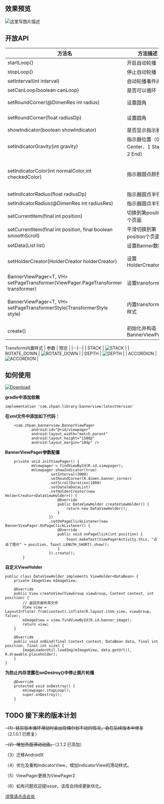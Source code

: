 

## 效果预览

![这里写图片描述](https://github.com/zhpanvip/BannerViewPager/blob/master/image/demo.gif)

## 开放API

| 方法名 | 方法描述 | 说明 |
|--|--|--|
| startLoop() |开启自动轮播  |  |
| stopLoop() | 停止自动轮播 |  |
| setInterval(int interval) | 自动轮播事件间隔 |单位毫秒，默认值3000  |
| setCanLoop(boolean canLoop) | 是否可以循环 |  默认值true|
| setRoundCorner(@DimenRes int radius) | 设置圆角 |默认无圆角 需要SDK_INT>=LOLLIPOP(21)  |
| setRoundCorner(float radiusDp) | 设置圆角 | 单位dp,默认无圆角 需要SDK_INT>=LOLLIPOP(21)|
| showIndicator(boolean showIndicator) |  是否显示指示器|默认值true  |
| setIndicatorGravity(int gravity) | 指示器位置（0 Center、1 Start、2 End） |默认值0 Center |
| setIndicatorColor(int normalColor,int checkedColor) | 指示器圆点颜色 |normalColor：未选中时颜色默认"#000000"， checkedColor：选中时颜色 默认"#FFFFFF" |
| setIndicatorRadius(float radiusDp) | 指示器圆点半径 | 单位dp 默认值4dp|
| setIndicatorRadius(@DimenRes int radiusRes) | 指示器圆点半径| DimenRes资源 默认值4dp|
| setCurrentItem(final int position)  |  切换到第position个页面|  |
| setCurrentItem(final int position, final boolean smoothScroll) | 平滑切换到第position个页面 |  |
| setData(List<T> list) |设置Banner数据  |  |
| setHolderCreator(HolderCreator<VH> holderCreator) |设置HolderCreator  |必须设置HolderCreator，否则会抛出RuntimeException  |
| BannerViewPager<T, VH> setPageTransformer(ViewPager.PageTransformer transformer) |设置transformer  |2.1.2新增  |
| BannerViewPager<T, VH> setPageTransformerStyle(TransformerStyle style) |内置transformer样式  |2.1.2新增 可选参数（DEPTH, ROTATE_DOWN, STACK, ACCORDION）  |
| create() |初始化并构造BannerViewPager  |必须调用，否则前面设置的参数无效  |

Transform内置样式
| 参数 | 预览 |
|--|--|
| STACK | ![STACK](https://github.com/zhpanvip/BannerViewPager/blob/master/image/stack.gif) |
| ROTATE_DOWN | ![ROTATE_DOWN](https://github.com/zhpanvip/BannerViewPager/blob/master/image/rotate_down.gif) |
| DEPTH | ![DEPTH](https://github.com/zhpanvip/BannerViewPager/blob/master/image/depth.gif) |
| ACCORDION | ![ACCORDION](https://github.com/zhpanvip/BannerViewPager/blob/master/image/accordion.gif) |
## 如何使用
 [ ![Download](https://api.bintray.com/packages/zhpanvip/CircleViewPager/bannerview/images/download.svg) ](https://bintray.com/zhpanvip/CircleViewPager/bannerview/_latestVersion)

   **gradle中添加依赖**

```
implementation 'com.zhpan.library:bannerview:latestVersion'
```

  **在xml文件中添加如下代码：**

```
    <com.zhpan.bannerview.BannerViewPager
            android:id="@+id/viewpager"
            android:layout_width="match_parent"
            android:layout_height="150dp"
            android:layout_margin="10dp" />
```

 **BannerViewPager参数配置**

```
	private void initViewPager() {
            mViewpager = findViewById(R.id.viewpager);
            mViewpager.showIndicator(true)
                    .setInterval(3000)
                    .setRoundCorner(R.dimen.banner_corner)
                    .setScrollDuration(1000)
                    .setData(mDataList)
                    .setHolderCreator(new HolderCreator<DataViewHolder>() {
                        @Override
                        public DataViewHolder createViewHolder() {
                            return new DataViewHolder();
                        }
                    })
                    .setOnPageClickListener(new BannerViewPager.OnPageClickListener() {
                        @Override
                        public void onPageClick(int position) {
                            Toast.makeText(ViewPagerActivity.this, "点击了图片" + position, Toast.LENGTH_SHORT).show();
                        }
                    }).create();
        }
```

**自定义ViewHolder** 
  
```
public class DataViewHolder implements ViewHolder<DataBean> {
    private ImageView mImageView;

    @Override
    public View createView(ViewGroup viewGroup, Context context, int position) {
        // 返回页面布局文件
        View view = LayoutInflater.from(context).inflate(R.layout.item_view, viewGroup, false);
        mImageView = view.findViewById(R.id.banner_image);
        return view;
    }

    @Override
    public void onBind(final Context context, DataBean data, final int position, final int size) {
        ImageLoaderUtil.loadImg(mImageView, data.getUrl(), R.drawable.placeholder);
    }
}
```
**为防止内存泄露在onDestroy()中停止图片轮播**
```
	@Override
    protected void onDestroy() {
    	mViewpager.stopLoop();
        super.onDestroy();
    }
```


## TODO 接下来的版本计划

~~（1）目前版本循环滑动时会出现偶尔划不动的情况，会在后续版本中修复~~ （2.1.0.1 已修复）

~~（2）增加页面滑动动画。~~（2.1.2 已添加）

（3）迁移AndroidX

（4）优化及重构IndicatorView，增加IndicatorView的滑动样式。

（5）ViewPager更换为ViewPager2

（6）如有问题欢迎提issue，该库会持续更新优化。


[详情请点击此处](http://blog.csdn.net/qq_20521573/article/details/52037929)
